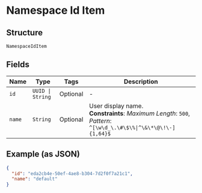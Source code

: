 
# Namespace Id Item

## Structure

`NamespaceIdItem`

## Fields

| Name | Type | Tags | Description |
|  --- | --- | --- | --- |
| `id` | `UUID \| String` | Optional | - |
| `name` | `String` | Optional | User display name.<br>**Constraints**: *Maximum Length*: `500`, *Pattern*: `^[\w\d_\.\#\$\%\|^\&\*\@\!\-]{1,64}$` |

## Example (as JSON)

```json
{
  "id": "eda2cb4e-50ef-4ae8-b304-7d2f0f7a21c1",
  "name": "default"
}
```


